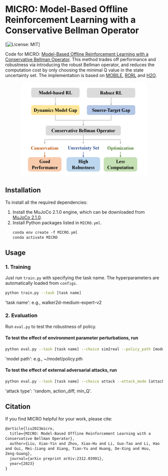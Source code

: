# MICRO: Model-Based Offline Reinforcement Learning with a Conservative Bellman Operator

[![License: MIT](https://img.shields.io/badge/License-MIT-blue.svg)]

Code for MICRO: [Model-Based Offline Reinforcement Learning with a Conservative Bellman Operator](https://arxiv.org/abs/2312.03991). 
This method trades off performance and robustness via introducing the robust Bellman operator, 
and reduces the computation cost by only choosing the minimal Q value in the state uncertainty set. The implementation is based on [MOBILE](https://github.com/yihaosun1124/mobile), [RORL](https://github.com/yangrui2015/rorl) and [H2O](https://github.com/t6-thu/H2O).

<div style="text-align: center;">
<img src="data/img.png" width="400" height="300">
</div>

## Installation

To install all the required dependencies:

1. Install the MuJoCo 2.1.0 engine, which can be downloaded from [MuJoCo 2.1.0](https://mujoco.org/).
2. Install Python packages listed in `MICRO.yml`.
   ```
   conda env create -f MICRO.yml
   conda activate MICRO
   ```
   
## Usage

### 1. Training

Just run `train.py` with specifying the task name. The hyperparameters are automatically loaded from `configs`.

```bash
python train.py --task [task name]
```
'task name': e.g., walker2d-medium-expert-v2
### 2. Evaluation

Run `eval.py` to test the robustness of policy.

#### To test the effect of environment parameter perturbations, run
```bash
python eval.py --task [task name] --choice sim2real --policy_path [model path]
```
'model path': e.g., ~/model/policy.pth
#### To test the effect of external adversarial attacks, run

```bash
python eval.py --task [task name] --choice attack --attack_mode [attack type] --policy_path [model path]
```

'attack type': 'random, action_diff, min_Q'.


## Citation
If you find MICRO helpful for your work, please cite:
```
@article{liu2023micro,
  title={MICRO: Model-Based Offline Reinforcement Learning with a Conservative Bellman Operator},
  author={Liu, Xiao-Yin and Zhou, Xiao-Hu and Li, Guo-Tao and Li, Hao and Gui, Mei-Jiang and Xiang, Tian-Yu and Huang, De-Xing and Hou, Zeng-Guang},
  journal={arXiv preprint arXiv:2312.03991},
  year={2023}
}
```
